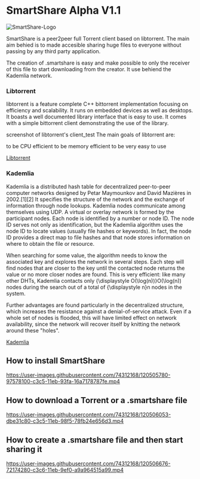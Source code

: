 # SmartShare Alpha V1.1

![SmartShare-Logo](https://user-images.githubusercontent.com/74312168/120508419-fcac7180-c3c7-11eb-9c04-24f5f425b500.png)

SmartShare is a peer2peer full Torrent client based on libtorrent.
The main aim behied is to made accesible sharing huge files to everyone without passing by any third party application. 

The creation of .smartshare is easy and make possible to only the receiver of this file to start downloading from the creator.
It use behiend the Kademlia network.

### Libtorrent 
libtorrent is a feature complete C++ bittorrent implementation focusing on efficiency and scalability. It runs on embedded devices as well as desktops. It boasts a well documented library interface that is easy to use. It comes with a simple bittorrent client demonstrating the use of the library.

screenshot of libtorrent's client_test
The main goals of libtorrent are:

to be CPU efficient
to be memory efficient
to be very easy to use

[Libtorrent](https://www.libtorrent.org/)


### Kademlia 
Kademlia is a distributed hash table for decentralized peer-to-peer computer networks designed by Petar Maymounkov and David Mazières in 2002.[1][2] It specifies the structure of the network and the exchange of information through node lookups. Kademlia nodes communicate among themselves using UDP. A virtual or overlay network is formed by the participant nodes. Each node is identified by a number or node ID. The node ID serves not only as identification, but the Kademlia algorithm uses the node ID to locate values (usually file hashes or keywords). In fact, the node ID provides a direct map to file hashes and that node stores information on where to obtain the file or resource.

When searching for some value, the algorithm needs to know the associated key and explores the network in several steps. Each step will find nodes that are closer to the key until the contacted node returns the value or no more closer nodes are found. This is very efficient: like many other DHTs, Kademlia contacts only {\displaystyle O(\log(n))}O(\log(n)) nodes during the search out of a total of {\displaystyle n}n nodes in the system.

Further advantages are found particularly in the decentralized structure, which increases the resistance against a denial-of-service attack. Even if a whole set of nodes is flooded, this will have limited effect on network availability, since the network will recover itself by knitting the network around these "holes".

[Kademlia](https://en.wikipedia.org/wiki/Kademlia)



## How to install SmartShare 
https://user-images.githubusercontent.com/74312168/120505780-97578100-c3c5-11eb-93fa-16a7178787fe.mp4


## How to download a Torrent or a .smartshare file 
https://user-images.githubusercontent.com/74312168/120506053-dbe31c80-c3c5-11eb-98f5-78fb24e656d3.mp4


## How to create a .smartshare file and then start sharing it 
https://user-images.githubusercontent.com/74312168/120506676-72174280-c3c6-11eb-9ef0-a9a964515a99.mp4








